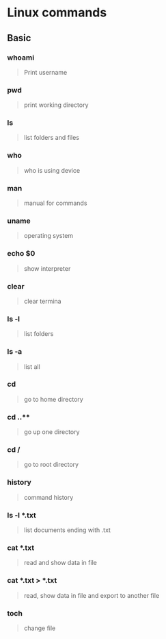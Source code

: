 Linux commands
====================

Basic
---------------------

### whoami
   > Print username
### pwd
   > print working directory    
### ls
   > list folders and files
### who
   > who is using device
### man
   > manual for commands
### uname
   > operating system
### echo $0
   >show interpreter
### clear
   > clear termina
### ls -l
   > list folders
### ls -a
   > list all 
### cd
   > go to home directory
### cd ..**
   > go up one directory
### cd /
   > go to root directory
### history
   > command history
### ls -l *.txt
   > list documents ending with .txt
### cat *.txt
   > read and show  data in file
### cat *.txt  > *.txt
   > read, show data in file and export to another file
### toch 
   > change file


    

    
    

    
    
    

